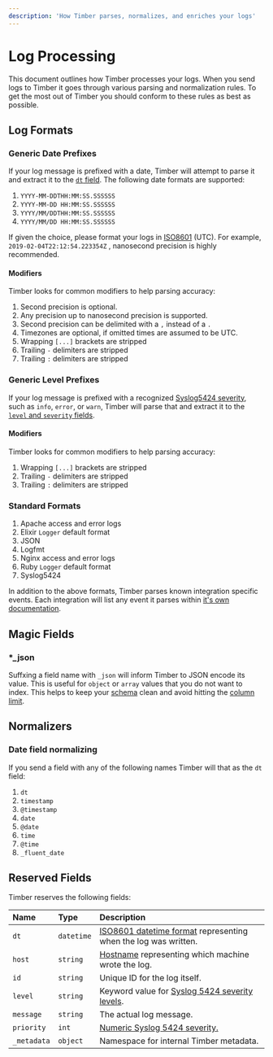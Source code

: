 ```yaml
---
description: 'How Timber parses, normalizes, and enriches your logs'
---
```


# Log Processing

This document outlines how Timber processes your logs. When you send logs to Timber it goes through various parsing and normalization rules. To get the most out of Timber you should conform to these rules as best as possible.

## Log Formats

### Generic Date Prefixes

If your log message is prefixed with a date, Timber will attempt to parse it and extract it to the [`dt` field](log-processing.md#reserved-fields). The following date formats are supported:

1. `YYYY-MM-DDTHH:MM:SS.SSSSSS`
2. `YYYY-MM-DD HH:MM:SS.SSSSSS`
3. `YYYY/MM/DDTHH:MM:SS.SSSSSS`
4. `YYYY/MM/DD HH:MM:SS.SSSSSS`

If given the choice, please format your logs in [ISO8601](https://en.wikipedia.org/wiki/ISO_8601) \(UTC\). For example, `2019-02-04T22:12:54.223354Z` , nanosecond precision is highly recommended.

#### Modifiers

Timber looks for common modifiers to help parsing accuracy:

1. Second precision is optional.
2. Any precision up to nanosecond precision is supported.
3. Second precision can be delimited with a `,` instead of a `.`
4. Timezones are optional, if omitted times are assumed to be UTC.
5. Wrapping `[...]` brackets are stripped
6. Trailing `-` delimiters are stripped
7. Trailing `:` delimiters are stripped

### Generic Level Prefixes

If your log message is prefixed with a recognized [Syslog5424 severity](https://en.wikipedia.org/wiki/Syslog#Severity_level), such as `info`, `error`, or `warn`, Timber will parse that and extract it to the [`level` and `severity` fields](log-processing.md#reserved-fields).

#### Modifiers

Timber looks for common modifiers to help parsing accuracy:

1. Wrapping `[...]` brackets are stripped
2. Trailing `-` delimiters are stripped
3. Trailing `:` delimiters are stripped

### Standard Formats

1. Apache access and error logs
2. Elixir `Logger` default format
3. JSON
4. Logfmt
5. Nginx access and error logs
6. Ruby `Logger` default format
7. Syslog5424

In addition to the above formats, Timber parses known integration specific events. Each integration will list any event it parses within [it's own documentation](../setup/integrations/).

## Magic Fields

### \*\_json

Suffxing a field name with `_json` will inform Timber to JSON encode its value. This is useful for `object` or `array` values that you do not want to index. This helps to keep your [schema](schema-maintenance.md) clean and avoid hitting the [column limit](schema-maintenance.md#limitations).

## Normalizers

### Date field normalizing

If you send a field with any of the following names Timber will that as the `dt` field:

1. `dt`
2. `timestamp`
3. `@timestamp`
4. `date`
5. `@date`
6. `time`
7. `@time`
8. `_fluent_date`

## Reserved Fields

Timber reserves the following fields:

| Name | Type | Description |
| :--- | :--- | :--- |
| `dt` | `datetime` | [ISO8601 datetime format](https://en.wikipedia.org/wiki/ISO_8601) representing when the log was written. |
| `host` | `string` | [Hostname](https://en.wikipedia.org/wiki/Hostname) representing which machine wrote the log. |
| `id` | `string` | Unique ID for the log itself. |
| `level` | `string` | Keyword value for [Syslog 5424 severity levels](https://en.wikipedia.org/wiki/Syslog#Severity_level). |
| `message` | `string` | The actual log message. |
| `priority` | `int` | [Numeric Syslog 5424 severity.](https://en.wikipedia.org/wiki/Syslog#Severity_level) |
| `_metadata` | `object` | Namespace for internal Timber metadata. |

